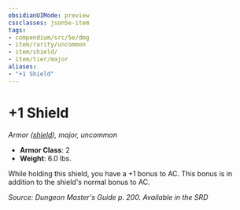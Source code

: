 ```yaml
---
obsidianUIMode: preview
cssclasses: json5e-item
tags:
- compendium/src/5e/dmg
- item/rarity/uncommon
- item/shield/
- item/tier/major
aliases: 
- "+1 Shield"
---
```

# +1 Shield
*Armor ([shield](Mechanics/items/shield.md)), major, uncommon*  

- **Armor Class**: 2
- **Weight**: 6.0 lbs.

While holding this shield, you have a +1 bonus to AC. This bonus is in addition to the shield's normal bonus to AC.

*Source: Dungeon Master's Guide p. 200. Available in the <span title='Systems Reference Document (5.1)'>SRD</span>*